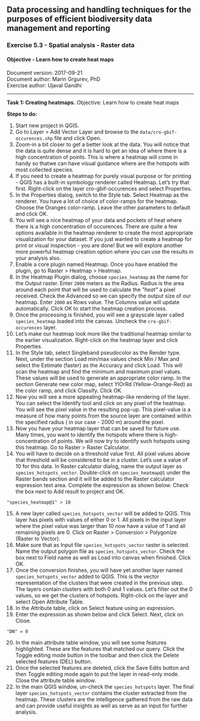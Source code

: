 ## Data processing and handling techniques for the purposes of efficient biodiversity data management and reporting
### Exercise 5.3 - Spatial analysis - Raster data  
#### Objective - Learn how to create heat maps   

Document version: 2017-09-21  
Document author: Marin Grgurev, PhD  
Exercise author: Ujaval Gandhi

---

**Task 1: Creating heatmaps.**
Objective: Learn how to create heat maps

**Steps to do:**
1. Start new project in QGIS.
2. Go to Layer > Add Vector Layer and browse to the `data/cro-gbif-occurences.shp` file and click Open.
3. Zoom-in a bit closer to get a better look at the data. You will notice that the data is quite dense and it is hard to get an idea of where there is a high concentration of points. This is where a heatmap will come in handy so thatwe can have visual guidance where are the hotspots with most collected species.
4. If you need to create a heatmap for purely visual purpose or for printing - QGIS has a built-in symbology renderer called Heatmap. Let’s try that first. Right-click on the layer cro-gbif-occurences and select Properties.
5. In the Properties dialog, switch to the Style tab. Select Heatmap as the renderer. You have a lot of choice of color-ramps for the heatmap. Choose the Oranges color-ramp. Leave the other parameters to default and click OK.
6. You will see a nice heatmap of your data and pockets of heat where there is a high concentration of occurences. There are quite a few options available in the heatmap renderer to create the most appropriate visualization for your dataset. If you just wanted to create a heatmap for print or visual inspection - you are done! But we will explore another more powerful heatmap creation option where you can use the results in your analysis also.
7. Enable a core plugin named Heatmap. Once you have enabled the plugin, go to Raster > Heatmap > Heatmap.
8. In the Heatmap Plugin dialog, choose `species_heatmap` as the name for the Output raster. Enter `2000` meters as the Radius. Radius is the area around each point that will be used to calculate the *"heat"* a pixel received. Check the Advanced so we can specify the output size of our heatmap. Enter `2000` as Rows value. The Columns value will update automatically. Click OK to start the heatmap creation process.
9. Once the processing is finished, you will see a grayscale layer called `species_heatmap` loaded into the canvas. Uncheck the `cro-gbif-occurences` layer.
10. Let’s make our heatmap look more like the traditional heatmap similar to the earlier visualization. Right-click on the heatmap layer and click Properties.
11. In the Style tab, select Singleband pseudocolor as the Render type. Next, under the section Load min/max values check Min / Max and select the Estimate (faster) as the Accuracy and click Load. This will scan the heatmap and find the minimum and maximum pixel values. These values will be used to generate an appropriate color ramp. In the section Generate new color map, select YlOrRd (Yellow-Orange-Red) as the color ramp, and click Classify. Click OK.
12. Now you will see a more appealing heatmap-like rendering of the layer. You can select the Identify tool and click on any pixel of the heatmap. You will see the pixel value in the resulting pop-up. This pixel-value is a measure of how many points from the source layer are contained within the specified radius ( in our case - 2000 m) around the pixel.
13. Now you have your heatmap layer that can be saved for future use. Many times, you want to identify the hotspots where there is high-concentration of points. We will now try to identify such hotspots using this heatmap. Go to Raster > Raster Calculator.
14. You will have to decide on a threshold value first. All pixel values above that threshold will be considered to be in a cluster. Let’s use a value of 10 for this data. In Raster calculator dialog, name the output layer as `species_hotspots_vector`. Double-click on `species_heatmap@1` under the Raster bands section and it will be added to the Raster calculator expression text area. Complete the expression as shown below. Check the box next to Add result to project and OK. 
```
"species_heatmap@1" > 10
```
15. A new layer called `species_hotspots_vector` will be added to QGIS. This layer has pixels with values of either 0 or 1. All pixels in the input layer where the pixel value was larger than 10 now have a value of 1 and all remaining pixels are 0. Click on Raster > Conversion > Polygonize (Raster to Vector).
16. Make sure that as Input file `species_hotspots_vector` raster is selected. Name the output polygon file as `species_hotspots_vector`. Check the box next to Field name as well as Load into canvas when finished. Click OK.
17. Once the conversion finishes, you will have yet another layer named `species_hotspots_vector` added to QGIS. This is the vector representation of the clusters that were created in the previous step. The layers contain clusters with both 0 and 1 values. Let’s filter out the 0 values, so we get the clusters of hotspots. Right-click on the layer and select Open Attribute Table.
18. In the Attribute table, click on Select feature using an expression.
19. Enter the expression as shown below and click Select. Next, click on Close.
```
"DN" = 0
```
20. In the main attribute table window, you will see some features highlighted. These are the features that matched our query. Click the Toggle editing mode button in the toolbar and then click the Delete selected features (DEL) button.
21. Once the selected features are deleted, click the Save Edits button and then Toggle editing mode again to put the layer in read-only mode. Close the attribute table window.
22. In the main QGIS window, un-check the `species_hotspots` layer. The final layer `species_hotspots_vector` contains the cluster extracted from the heatmap. These clusters are the intelligence gathered from the raw data and can provide useful insights as well as serve as an input for further analysis.
